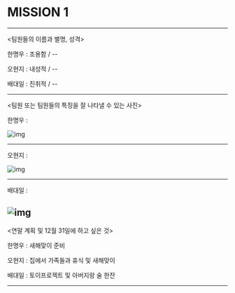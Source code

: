 # MISSION 1

---

<팀원들의 이름과 별명, 성격>

한명우 : 조용함 / --

오현지 : 내성적 / --

배대일 : 진취적 / --

---

<팀원 또는 팀원들의 특징을 잘 나타낼 수 있는 사진>

한명우 : 

![img](https://user-images.githubusercontent.com/37096425/50433670-f96e4b00-091c-11e9-9d99-11312737c14a.jpg)


---

오현지 : 

![img](https://user-images.githubusercontent.com/46040849/50434530-e3628980-0920-11e9-89fd-6f4c51bc3969.png)



---

배대일 : 

![img](https://user-images.githubusercontent.com/22409862/50434471-a1394800-0920-11e9-8f35-6e562ce6f826.jpg)
---

<연말 계획 및 12월 31일에 하고 싶은 것>

한명우 : 새해맞이 준비

오현지 : 집에서 가족들과 휴식 및 새해맞이

배대일 : 토이프로젝트 및 아버지랑 술 한잔

---
